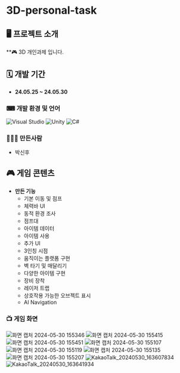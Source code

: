 # 3D-personal-task
## 🖥 프로젝트 소개
**🎮 3D 개인과제 입니다.
## 🗓 개발 기간
* **24.05.25 ~ 24.05.30**

### ⌨ 개발 환경 및 언어
   ![Visual Studio](https://img.shields.io/badge/Visual%20Studio-5C2D91?style=flat&logo=visual-studio&logoColor=white)
   ![Unity](https://img.shields.io/badge/Unity-2022.3.17f-000000?style=flat&logo=unity)
    ![C#](https://img.shields.io/badge/C%23-239120?style=flat&logo=c-sharp&logoColor=white)
    

### 🧑‍🤝‍🧑 만든사람
 - 박신후

## 🎮 게임 콘텐츠

- **만든 기능**
  - 기본 이동 및 점프
  - 체력바 UI
  - 동적 환경 조사 
  - 점프대
  - 아이템 데이터
  - 아이템 사용
  - 추가 UI
  - 3인칭 시점
  - 움직이는 플랫폼 구현
  - 벽 타기 및 매달리기
  - 다양한 아이템 구현
  - 장비 장착
  - 레이저 트랩
  - 상호작용 가능한 오브젝트 표시
  - AI Navigation


### 📺 게임 화면
![화면 캡처 2024-05-30 155346](https://github.com/SinHoo99/3D-personal-task/assets/167041964/190ec9eb-d4f6-430d-b0d3-05cf70211d8a)
![화면 캡처 2024-05-30 155415](https://github.com/SinHoo99/3D-personal-task/assets/167041964/95dbb18b-ba46-4d0d-a74f-605fba6a77d2)
![화면 캡처 2024-05-30 155451](https://github.com/SinHoo99/3D-personal-task/assets/167041964/2126463f-1886-4ecd-81b3-28d576c6a991)
![화면 캡처 2024-05-30 155107](https://github.com/SinHoo99/3D-personal-task/assets/167041964/98e6c2d1-131c-4b39-824d-1ed1c64793ac)
![화면 캡처 2024-05-30 155119](https://github.com/SinHoo99/3D-personal-task/assets/167041964/bc18aeec-23ac-4b54-b8a6-ba641ae22426)
![화면 캡처 2024-05-30 155135](https://github.com/SinHoo99/3D-personal-task/assets/167041964/8fcd10e3-81c4-44ff-ac23-d673faff4597)
![화면 캡처 2024-05-30 155207](https://github.com/SinHoo99/3D-personal-task/assets/167041964/d7619830-e7d1-41f8-8c28-f3c18eff3f78)
![KakaoTalk_20240530_163607834](https://github.com/SinHoo99/3D-personal-task/assets/167041964/22845d5f-7493-4fb2-a694-e80e1bf90a39)
![KakaoTalk_20240530_163641934](https://github.com/SinHoo99/3D-personal-task/assets/167041964/21ead45a-93a7-4784-b358-370ff23d6569)


